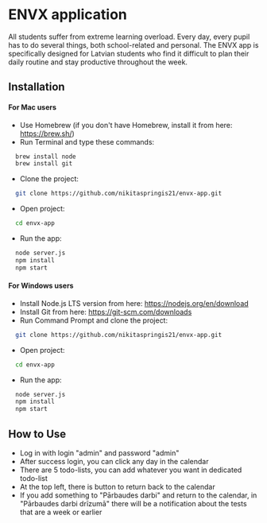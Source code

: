 
# ENVX application
All students suffer from extreme learning overload. Every day, every pupil has to do several things, both school-related and personal. The ENVX app is specifically designed for Latvian students who find it difficult to plan their daily routine and stay productive throughout the week. 



## Installation

#### For Mac users
- Use Homebrew (if you don't have Homebrew, install it from here: https://brew.sh/)
- Run Terminal and type these commands:
```bash
  brew install node
  brew install git

```
- Clone the project:
```bash
  git clone https://github.com/nikitaspringis21/envx-app.git
```
- Open project:
```bash
  cd envx-app
```
- Run the app:
```bash
  node server.js
  npm install
  npm start
```

#### For Windows users
- Install Node.js LTS version from here: https://nodejs.org/en/download
- Install Git from here: https://git-scm.com/downloads
- Run Command Prompt and clone the project:
```bash
  git clone https://github.com/nikitaspringis21/envx-app.git

```
- Open project:
```bash
  cd envx-app
```
- Run the app:
```bash
  node server.js
  npm install
  npm start
```
    
## How to Use

- Log in with login "admin" and password "admin"
- After success login, you can click any day in the calendar
- There are 5 todo-lists, you can add whatever you want in dedicated todo-list
- At the top left, there is button to return back to the calendar
- If you add something to "Pārbaudes darbi" and return to the calendar, in "Pārbaudes darbi drīzumā" there will be a notification about the tests that are a week or earlier

